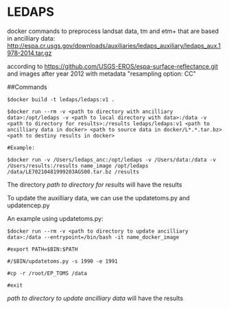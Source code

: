 # LEDAPS
docker commands to preprocess landsat data, tm and etm+ that are based in ancilliary data: http://espa.cr.usgs.gov/downloads/auxiliaries/ledaps_auxiliary/ledaps_aux.1978-2014.tar.gz 

according to https://github.com/USGS-EROS/espa-surface-reflectance.git and images after year 2012 with metadata "resampling option: CC" 

##Commands
```
$docker build -t ledaps/ledaps:v1 .

$docker run --rm -v <path to directory with ancilliary data>:/opt/ledaps -v <path to local directory with data>:/data -v <path to directory for results>:/results ledaps/ledaps:v1 <path to ancilliary data in docker> <path to source data in docker/L*.*.tar.bz> <path to destiny results in docker>

#Example:

$docker run -v /Users/ledaps_anc:/opt/ledaps -v /Users/data:/data -v /Users/results:/results name_image /opt/ledaps /data/LE70210481999203AGS00.tar.bz /results
```

The directory *path to directory for results* will have the results

To update the auxilliary data, we can use the updatetoms.py and updatencep.py

An example using updatetoms.py:

```
$docker run --rm -v <path to directory to update ancilliary data>:/data --entrypoint=/bin/bash -it name_docker_image

#export PATH=$BIN:$PATH

#/$BIN/updatetoms.py -s 1990 -e 1991

#cp -r /root/EP_TOMS /data

#exit

```
*path to directory to update ancilliary data* will have the results


